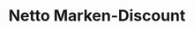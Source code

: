 ---
title: "Netto Marken-Discount"
url: /augsburg/netto-marken-discount-unterer-talweg/
shop: Supermarkt
---
